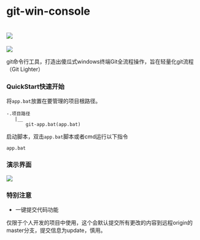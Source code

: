 # git-win-console

# ![](https://github.com/yaunsine/git-win-console/blob/master/imgs/logg1.png?raw=true)
![](http://rvu0svaa8.hb-bkt.clouddn.com/logg1.png)

git命令行工具，打造出傻瓜式windows终端Git全流程操作，旨在轻量化git流程（Git Lighter）

### QuickStart快速开始

将`app.bat`放置在要管理的项目根路径。

```
-.项目路径
   |__
       git-app.bat(app.bat)
```

启动脚本，双击`app.bat`脚本或者cmd运行以下指令

```shell
app.bat
```

### 演示界面

![](https://github.com/yaunsine/git-win-console/blob/master/imgs/interface-main3.png?raw=true)

### 特别注意

- 一键提交代码功能

仅限于个人开发的项目中使用，这个会默认提交所有更改的内容到远程origin的master分支，提交信息为update，慎用。
